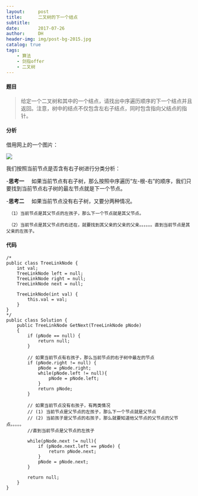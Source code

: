 ```yaml
---
layout:     post
title:      二叉树的下一个结点
subtitle:   
date:       2017-07-26
author:     DH
header-img: img/post-bg-2015.jpg 
catalog: true
tags:
    - 算法
    - 剑指offer
    - 二叉树
---
```

#### 题目

>给定一个二叉树和其中的一个结点，请找出中序遍历顺序的下一个结点并且返回。注意，树中的结点不仅包含左右子结点，同时包含指向父结点的指针。


#### 分析

借用网上的一个图片：

![](https://ws4.sinaimg.cn/large/006tNc79gy1fhx228x8k7j30fp0b0gln.jpg)

我们按照当前节点是否含有右子树进行分类分析：

-**思考一**
     如果当前节点有右子树，那么按照中序遍历“左-根-右”的顺序，我们只要找到当前节点右子树的最左节点就是下一个节点。
     
     
-**思考二**
     如果当前节点没有右子树，又要分两种情况。
     
     （1）当前节点是其父节点的左孩子，那么下一个节点就是其父节点。
     
     （2）当前节点是其父节点的右还在，就要找到其父亲的父亲的父亲。。。。。。直到当前节点是其父亲的左孩子。

#### 代码

```
/*
public class TreeLinkNode {
    int val;
    TreeLinkNode left = null;
    TreeLinkNode right = null;
    TreeLinkNode next = null;

    TreeLinkNode(int val) {
        this.val = val;
    }
}
*/
public class Solution {
    public TreeLinkNode GetNext(TreeLinkNode pNode)
    {
        if (pNode == null) {
			return null;
		}
		
		// 如果当前节点有右孩子，那么当前节点的右子树中最左的节点
		if (pNode.right != null) {
			pNode = pNode.right;
			while(pNode.left != null){
				pNode = pNode.left;
			}
			return pNode;
		}
		
		// 如果当前节点没有右孩子，有两类情况
		// (1) 当前节点是父节点的左孩子，那么下一个节点就是父节点
		// (2) 当前孩子是父节点的右孩子，那么就要知道他父节点的父节点的父节点。。。。。
		//直到当前节点是父节点的左孩子
		
		while(pNode.next != null){
			if (pNode.next.left == pNode) {
				return pNode.next;
			}
			pNode = pNode.next;
		}
		
        return null;
    }
}		

```
